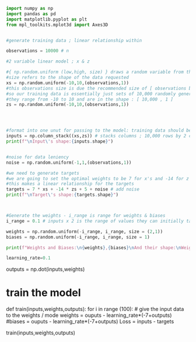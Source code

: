```python
import numpy as np
import pandas as pd
import matplotlib.pyplot as plt
from mpl_toolkits.mplot3d import Axes3D


#generate training data ; linear relationship within

observations = 10000 # n

#2 variable linear model ; x & z

#{ np.random.uniform (low,high, size) } draws a random variable from the range low to high , where each number has an equal chance of being selected
#size refers to the shape of the data requested
xs = np.random.uniform(-10,10,(observations,1))
#this observations size is due the recommended size of [ observations by parameters ]
#so our training data is essentially just sets of 10,000 randomly generated numbers
#they range from -10 to 10 and are in the shape : [ 10,000 , 1 ]
zs = np.random.uniform(-10,10,(observations,1))




#format into one unut for passing to the model: training data should be shape n x k 
inputs = np.column_stack((xs,zs)) # stacks columns ; 10,000 rows by 2 columns
print(f"\nInput\'s shape:{inputs.shape}")


#noise for data leniency
noise = np.random.uniform(-1,1,(observations,1))

#we need to generate targets
#we are going to set the optimal weights to be 7 for x's and -14 for z's 
#this makes a linear relationship for the targets
targets = 7 * xs + -14 * zs + 5 + noise # add noise
print(f"\nTarget\'s shape:{targets.shape}")



#Generate the weights - i_range is range for weights & biases
i_range = 0.1 # inputs x 2 is the range of values they can initially take

weights = np.random.uniform(-i_range, i_range, size = (2,1))
biases = np.random.uniform(-i_range, i_range, size = 1)

print(f"Weights and Biases:\n{weights},{biases}\nAnd their shape:\nWeights Shape:{weights.shape} \nAnd Biases Shape:{biases.shape}")

learning_rate=0.1
```


























outputs = np.dot(inputs,weights)

# train the model
def train(inputs,weights,outputs):
	for i in range (100):
		# give the input data to the weights / mode
		weights = ouputs - learning_rate*(-7+outputs)
		#biases = ouputs - learning_rate*(-7+outputs)
		Loss = inputs - targets

train(inputs,weights,outputs)